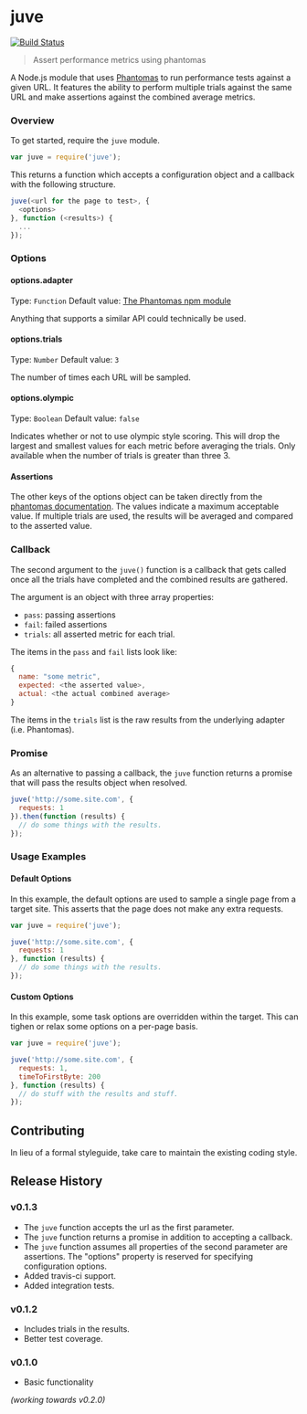 # juve

[![Build Status](https://travis-ci.org/jared-stilwell/juve.png?branch=master)](https://travis-ci.org/jared-stilwell/juve)

> Assert performance metrics using phantomas

A Node.js module that uses [Phantomas](https://github.com/macbre/phantomas) to run performance tests against a given URL. It features the ability to perform multiple trials against the same URL and make assertions against the combined average metrics.

### Overview
To get started, require the `juve` module.

```js
var juve = require('juve');
```

This returns a function which accepts a configuration object and a callback with the following structure.

```js
juve(<url for the page to test>, {
  <options>
}, function (<results>) {
  ...
});
```


### Options

#### options.adapter
Type: `Function`
Default value: [The Phantomas npm module](https://github.com/macbre/phantomas/wiki/npm-module)

Anything that supports a similar API could technically be used.

#### options.trials
Type: `Number`
Default value: `3`

The number of times each URL will be sampled.

#### options.olympic
Type: `Boolean`
Default value: `false`

Indicates whether or not to use olympic style scoring. This will drop the largest and smallest values for each metric before averaging the trials. Only available when the number of trials is greater than three 3.


#### Assertions
The other keys of the options object can be taken directly from the [phantomas documentation](https://github.com/macbre/phantomas#metrics). The values indicate a maximum acceptable value. If multiple trials are used, the results will be averaged and compared to the asserted value.

### Callback
The second argument to the `juve()` function is a callback that gets called once all the trials have completed and the combined results are gathered.

The argument is an object with three array properties:
  - `pass`: passing assertions
  - `fail`: failed assertions
  - `trials`: all asserted metric for each trial.

The items in the `pass` and `fail` lists look like:

```javascript
{
  name: "some metric",
  expected: <the asserted value>,
  actual: <the actual combined average>
}
```

The items in the `trials` list is the raw results from the underlying adapter (i.e. Phantomas).

### Promise
As an alternative to passing a callback, the `juve` function returns a promise that will pass the results object when resolved.

```javascript
juve('http://some.site.com', {
  requests: 1
}).then(function (results) {
  // do some things with the results.
});
```

### Usage Examples

#### Default Options
In this example, the default options are used to sample a single page from a target site. This asserts that the page does not make any extra requests.

```js
var juve = require('juve');

juve('http://some.site.com', {
  requests: 1
}, function (results) {
  // do some things with the results.
});
```

#### Custom Options
In this example, some task options are overridden within the target. This can tighen or relax some options on a per-page basis.

```js
var juve = require('juve');

juve('http://some.site.com', {
  requests: 1,
  timeToFirstByte: 200
}, function (results) {
  // do stuff with the results and stuff.
});
```

## Contributing
In lieu of a formal styleguide, take care to maintain the existing coding style.

## Release History

### v0.1.3
- The `juve` function accepts the url as the first parameter.
- The `juve` function returns a promise in addition to accepting a callback.
- The `juve` function assumes all properties of the second parameter are assertions. The "options" property is reserved for specifying configuration options.
- Added travis-ci support.
- Added integration tests.

### v0.1.2
- Includes trials in the results.
- Better test coverage.

### v0.1.0
- Basic functionality

_(working towards v0.2.0)_
